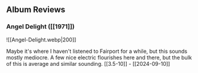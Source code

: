 ## Album Reviews

### Angel Delight ([[1971]])

![[Angel-Delight.webp|200]]

Maybe it's where I haven't listened to Fairport for a while, but this sounds mostly mediocre. A few nice electric flourishes here and there, but the bulk of this is average and similar sounding. [[3.5-10]] - [[2024-09-10]]